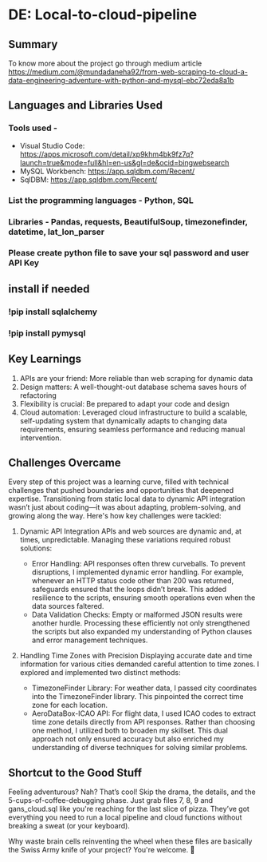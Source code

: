 # DE: Local-to-cloud-pipeline
## Summary
To know more about the project go through medium article
https://medium.com/@mundadaneha92/from-web-scraping-to-cloud-a-data-engineering-adventure-with-python-and-mysql-ebc72eda8a1b

## Languages and Libraries Used
### Tools used - 
   - Visual Studio Code: https://apps.microsoft.com/detail/xp9khm4bk9fz7q?launch=true&mode=full&hl=en-us&gl=de&ocid=bingwebsearch
   - MySQL Workbench: https://app.sqldbm.com/Recent/
   - SqlDBM: https://app.sqldbm.com/Recent/
### List the programming languages - Python, SQL
### Libraries - Pandas, requests, BeautifulSoup, timezonefinder, datetime, lat_lon_parser 

### Please create python file to save your sql password and user API Key

## install if needed
### !pip install sqlalchemy
### !pip install pymysql

## Key Learnings
1. APIs are your friend: More reliable than web scraping for dynamic data
2. Design matters: A well-thought-out database schema saves hours of refactoring
3. Flexibility is crucial: Be prepared to adapt your code and design
4. Cloud automation: Leveraged cloud infrastructure to build a scalable, self-updating system that dynamically adapts to changing data requirements, ensuring seamless performance and reducing manual intervention.
   
## Challenges Overcame
Every step of this project was a learning curve, filled with technical challenges that pushed boundaries and opportunities that deepened expertise. Transitioning from static local data to dynamic API integration wasn’t just about coding—it was about adapting, problem-solving, and growing along the way. Here's how key challenges were tackled:
1. Dynamic API Integration
APIs and web sources are dynamic and, at times, unpredictable. Managing these variations required robust solutions:
   - Error Handling: API responses often threw curveballs. To prevent disruptions, I implemented dynamic error handling. For example, whenever an HTTP status code other than 200 was returned, safeguards ensured that the loops didn’t break. This added resilience to the scripts, ensuring smooth operations even when the data sources faltered.
   - Data Validation Checks: Empty or malformed JSON results were another hurdle. Processing these efficiently not only strengthened the scripts but also expanded my understanding of Python clauses and error management techniques.
 
2. Handling Time Zones with Precision
Displaying accurate date and time information for various cities demanded careful attention to time zones. I explored and implemented two distinct methods:
   - TimezoneFinder Library: For weather data, I passed city coordinates into the TimezoneFinder library. This pinpointed the correct time zone for each location.
   - AeroDataBox-ICAO API: For flight data, I used ICAO codes to extract time zone details directly from API responses.
Rather than choosing one method, I utilized both to broaden my skillset. This dual approach not only ensured accuracy but also enriched my understanding of diverse techniques for solving similar problems.

## Shortcut to the Good Stuff

Feeling adventurous? Nah? That’s cool! Skip the drama, the details, and the 5-cups-of-coffee-debugging phase. Just grab files 7, 8, 9 and gans_cloud.sql like you're reaching for the last slice of pizza. They’ve got everything you need to run a local pipeline and cloud functions without breaking a sweat (or your keyboard).

Why waste brain cells reinventing the wheel when these files are basically the Swiss Army knife of your project? You're welcome. 🚀
